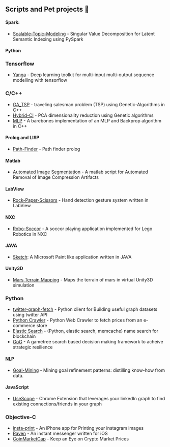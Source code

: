 
## Scripts and Pet projects :yarn:

#### Spark: 

- [Scalable-Topic-Modeling](https://github.com/asjad99/Scalable-Topic-Modeling) - Singular Value Decomposition for Latent Semantic Indexing using PySpark


#### Python 



### Tensorflow 

- [Yanga](https://github.com/asjad99/Yanga) - Deep learning toolkit for multi-input multi-output sequence modelling with tensorflow

### C/C++
- [GA_TSP](https://github.com/asjad99/Genetic-Algorithms) - traveling salesman problem (TSP) using Genetic-Algorithms in C++
- [Hybrid-CI](https://github.com/asjad99/Hybrid-CI-System) - PCA dimensionality reduction using Genetic algorithms
- [MLP](https://github.com/asjad99/MLP) - A barebones implementation of an MLP and Backprop algorithm in C++  


#### Prolog and LISP 
- [Path-Finder](https://github.com/asjad99/Prolog) - Path finder prolog 


#### Matlab 
- [Automated Image Segmentation](https://github.com/asjad99/Image-Processing) - A matlab script for Automated Removal of Image Compression Artifacts 

#### LabView 
- [Rock-Paper-Scissors](https://github.com/asjad99/Rock-Paper-Scissors-) - Hand detection gesture system written in LabView   

#### NXC 
- [Robo-Soccor](https://github.com/asjad99/robot-soccor) - A soccor playing application implemented for Lego Robotics in NXC 


#### JAVA 
- [Sketch](https://github.com/asjad99/Sketch): A Microsoft Paint like application written in JAVA 


#### Unity3D 
- [Mars Terrain Mapping](https://github.com/asjad99/mars_pathfinder_robot) - Maps the terrain of mars in virtual Unity3D simulation 




### Python 
- [twitter-graph-fetch](https://github.com/asjad99/twitter-graph-fetch)  - Python client for Building useful graph datasets using twitter API 
- [Python Crawler](https://github.com/asjad99/datascience-GYM/blob/master/Data_engineering/web_crawler.py) - Python Web Crawler to fetch prices from an e-commerce store 
- [Elastic Search](https://github.com/asjad99/elastic_search) - (Python, elastic search, memcache) name search for blockchain
- [GoG](https://github.com/asjad99/rosetta_stone) - A gametree search based decision making framework to acheive strategic resilience


#### NLP 
- [Goal-Mining](https://github.com/asjad99/know-how-mining) - Mining goal refinement patterns: distilling know-how from data.

#### JavaScript 
- [UseScope](https://github.com/asjad99/Mohavi) - Chrome Extension that leverages your linkedIn graph to find existing connections/friends in your graph

### Objective-C 
- [insta-print](https://github.com/asjad99/InstaPrint) - An iPhone app for Printing your instagram images 
- [Raven](https://github.com/asjad99/Raven) - An instant messenger written for iOS 
- [CoinMarketCap](https://github.com/asjad99/CoinMarketCap) - Keep an Eye on Crypto Market Prices 
